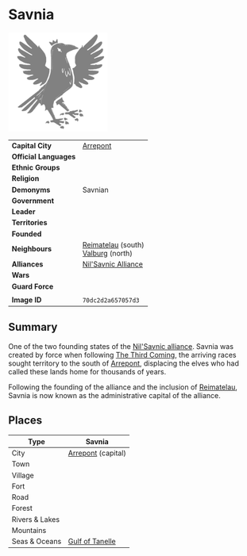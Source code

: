 # Savnia

<img src="https://raw.githubusercontent.com/jesskelsall/astarus-images/main/symbols/70dc2d2a657057d3.png" height="200" />

|||
| --- | --- |
| **Capital City** | [Arrepont](../../../places/cities/arrepont.md) | civilisation.2
| **Official Languages** | |
| **Ethnic Groups** | |
| **Religion** | |
| **Demonyms** | Savnian |
| **Government** | |
| **Leader** | |
| **Territories** | |
| **Founded** | |
| **Neighbours** | [Reimatelau](reimatelau.md) (south)<br>[Valburg](valburg.md) (north) |
| **Alliances** | [Nil'Savnic Alliance](../nilsavnic-alliance.md) |
| **Wars** | |
| **Guard Force** | |
|||
| **Image ID** | `70dc2d2a657057d3` |

## Summary

One of the two founding states of the [Nil'Savnic alliance](../nilsavnic-alliance.md). Savnia was created by force when following [The Third Coming](../../../history/events/the-third-coming.md), the arriving races sought territory to the south of [Arrepont](../../../places/cities/arrepont.md), displacing the elves who had called these lands home for thousands of years.

Following the founding of the alliance and the inclusion of [Reimatelau](reimatelau.md), Savnia is now known as the administrative capital of the alliance.

## Places

| Type | Savnia |
| --- | --- |
| City | [Arrepont](../../../places/cities/arrepont.md) (capital) |
| Town | |
| Village | |
| Fort | |
| Road | |
| Forest | |
| Rivers & Lakes | |
| Mountains | |
| Seas & Oceans | [Gulf of Tanelle](../../../places/seas-oceans/gulf-of-tanelle.md) |
